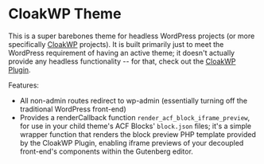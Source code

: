 # CloakWP Theme
This is a super barebones theme for headless WordPress projects (or more specifically [CloakWP](https://github.com/cloak-labs/cloakwp) projects). It is built primarily just to meet the WordPress requirement of having an active theme; it doesn't actually provide any headless functionality -- for that, check out the [CloakWP Plugin](https://github.com/cloak-labs/cloakwp/tree/main/plugins/cloakwp-plugin).

Features:
- All non-admin routes redirect to wp-admin (essentially turning off the traditional WordPress front-end)
- Provides a renderCallback function `render_acf_block_iframe_preview`, for use in your child theme's ACF Blocks' `block.json` files; it's a simple wrapper function that renders the block preview PHP template provided by the CloakWP Plugin, enabling iframe previews of your decoupled front-end's components within the Gutenberg editor.